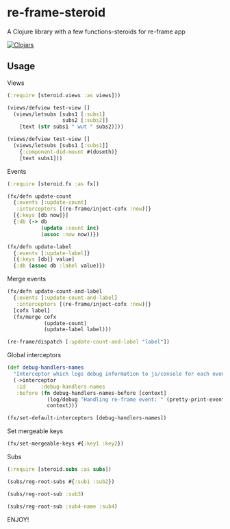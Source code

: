 # re-frame-steroid

A Clojure library with a few functions-steroids for re-frame app

[![Clojars](https://img.shields.io/clojars/v/re-frame-steroid.svg)](https://clojars.org/re-frame-steroid)

## Usage

Views

```clojure
(:require [steroid.views :as views]))

(views/defview test-view []
  (views/letsubs [subs1 [:subs1]
                  subs2 [:subs2]]
    [text (str subs1 " wut " subs2)]))
```

```clojure
(views/defview test-view []
  (views/letsubs [subs1 [:subs1]]
    {:component-did-mount #(dosmth)}
    [text subs1]))
```

Events

```clojure
(:require [steroid.fx :as fx])

(fx/defn update-count
  {:events [:update-count]
   :interceptors [(re-frame/inject-cofx :now)]}
  [{:keys [db now]}]
  {:db (-> db
           (update :count inc)
           (assoc :now now))}) 

(fx/defn update-label
  {:events [:update-label]}
  [{:keys [db]} value]
  {:db (assoc db :label value)})
```

Merge events

```clojure
(fx/defn update-count-and-label
  {:events [:update-count-and-label]
   :interceptors [(re-frame/inject-cofx :now)]}
  [cofx label]
  (fx/merge cofx
            (update-count)
            (update-label label)))
```

```clojure
(re-frame/dispatch [:update-count-and-label "label"])
```


Global interceptors
```clojure
(def debug-handlers-names
  "Interceptor which logs debug information to js/console for each event."
  (->interceptor
   :id     :debug-handlers-names
   :before (fn debug-handlers-names-before [context]
             (log/debug "Handling re-frame event: " (pretty-print-event context))
             context)))

(fx/set-default-interceptors [debug-handlers-names])
```

Set mergeable keys
```clojure
(fx/set-mergeable-keys #{:key1 :key2})
```

Subs
```clojure
(:require [steroid.subs :as subs])

(subs/reg-root-subs #{:sub1 :sub2})

(subs/reg-root-sub :sub3)

(subs/reg-root-sub :sub4-name :sub4)
```


ENJOY!